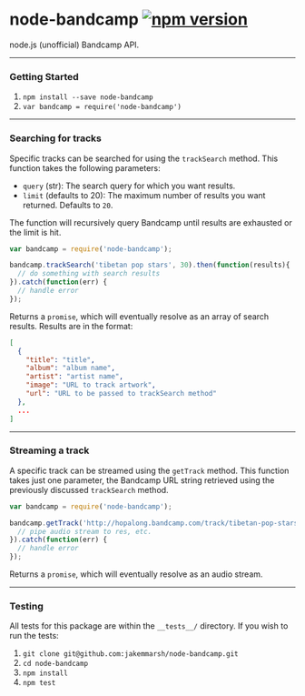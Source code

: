 node-bandcamp [![npm version](https://badge.fury.io/js/node-bandcamp.svg)](http://badge.fury.io/js/node-bandcamp)
=================================================================================================================

node.js (unofficial) Bandcamp API.

---

### Getting Started

1. `npm install --save node-bandcamp`
2. `var bandcamp = require('node-bandcamp')`

---

### Searching for tracks

Specific tracks can be searched for using the `trackSearch` method. This function takes the following parameters:

- `query` (str): The search query for which you want results.
- `limit` (defaults to 20): The maximum number of results you want returned. Defaults to `20`.

The function will recursively query Bandcamp until results are exhausted or the limit is hit.

```javascript
var bandcamp = require('node-bandcamp');

bandcamp.trackSearch('tibetan pop stars', 30).then(function(results){
  // do something with search results
}).catch(function(err) {
  // handle error
});
```

Returns a `promise`, which will eventually resolve as an array of search results. Results are in the format:

```json
[
  {
    "title": "title",
    "album": "album name",
    "artist": "artist name",
    "image": "URL to track artwork",
    "url": "URL to be passed to trackSearch method"
  },
  ...
]

```

---

### Streaming a track

A specific track can be streamed using the `getTrack` method. This function takes just one parameter, the Bandcamp URL string retrieved using the previously discussed `trackSearch` method.

```javascript
var bandcamp = require('node-bandcamp');

bandcamp.getTrack('http://hopalong.bandcamp.com/track/tibetan-pop-stars').then(function(stream) {
  // pipe audio stream to res, etc.
}).catch(function(err) {
  // handle error
});
```

Returns a `promise`, which will eventually resolve as an audio stream.

---

### Testing

All tests for this package are within the `__tests__/` directory. If you wish to run the tests:

1. `git clone git@github.com:jakemmarsh/node-bandcamp.git`
2. `cd node-bandcamp`
3. `npm install`
4. `npm test`